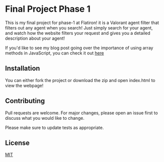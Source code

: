 # Final Project Phase 1 

This is my final project for phase-1 at Flatiron! it is a Valorant agent filter that filters out any agent when you search!
Just simply search for your agent, and watch how the website filters your request and gives you a detailed description about your agent!

If you'd like to see my blog post going over the importance of using array methods in JavaScript, you can check it out [here](https://dev.to/stevensmithcode/the-importance-of-using-array-methods-in-javascript-1ml8)

## Installation

You can either fork the project or download the zip and open index.html to view the webpage!


## Contributing

Pull requests are welcome. For major changes, please open an issue first
to discuss what you would like to change.

Please make sure to update tests as appropriate.

## License

[MIT](https://choosealicense.com/licenses/mit/)

